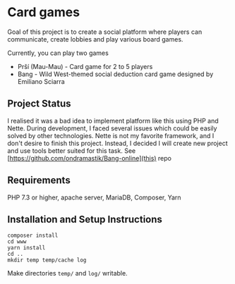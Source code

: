 # Card games

Goal of this project is to create a social platform where players can communicate, create lobbies and play various board games.

Currently, you can play two games
  * Prší (Mau-Mau) - Card game for 2 to 5 players
  * Bang - Wild West-themed social deduction card game designed by Emiliano Sciarra

## Project Status

I realised it was a bad idea to implement platform like this using PHP and Nette. During development, I faced several issues which could be easily solved by other technologies.
Nette is not my favorite framework, and I don't desire to finish this project. Instead, I decided I will create new project and use tools better suited for this task. See [https://github.com/ondramastik/Bang-online](this) repo

## Requirements

PHP 7.3 or higher, apache server, MariaDB, Composer, Yarn

## Installation and Setup Instructions

    composer install
    cd www
    yarn install
    cd ..
    mkdir temp temp/cache log

Make directories `temp/` and `log/` writable.
